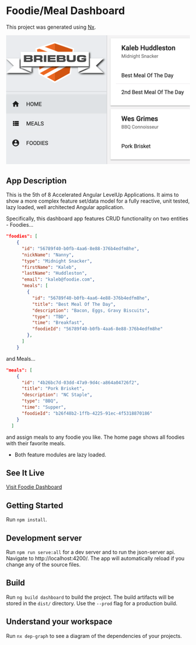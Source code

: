 # Foodie/Meal Dashboard

This project was generated using [Nx](https://nx.dev).

![AppScreenShot](./apps/dashboard/src/assets/screenshots/foodie-screenshot.png)

## App Description

This is the 5th of 8 Accelerated Angular LevelUp Applications.
It aims to show a more complex feature set/data model for a fully reactive, unit tested, lazy loaded, well architected Angular application.

Specifically, this dashboard app features CRUD functionality on two entities - Foodies...

```json
"foodies": [
    {
      "id": "56789f40-b0fb-4aa6-8e88-376b4edfm8he",
      "nickName": "Nanny",
      "type": "Midnight Snacker",
      "firstName": "Kaleb",
      "lastName": "Huddleston",
      "email": "kaleb@foodie.com",
      "meals": [
        {
          "id": "56789f40-b0fb-4aa6-4e88-376b4edfm8he",
          "title": "Best Meal Of The Day",
          "description": "Bacon, Eggs, Gravy Biscuits",
          "type": "TBD",
          "time": "Breakfast",
          "foodieId": "56789f40-b0fb-4aa6-8e88-376b4edfm8he"
        },
      ]
    }
```

and Meals...

```json
"meals": [
    {
      "id": "4b26bc7d-03dd-47a9-9d4c-a864a04726f2",
      "title": "Pork Brisket",
      "description": "NC Staple",
      "type": "BBQ",
      "time": "Supper",
      "foodieId": "b26f48b2-1ffb-4225-91ec-4f5318870186"
    }
  ]
```

and assign meals to any foodie you like.
The home page shows all foodies with their favorite meals.

- Both feature modules are lazy loaded.

## See It Live

[Visit Foodie Dashboard](https://levelup-angular-05-foodies.surge.sh/)

## Getting Started

Run `npm install`.

## Development server

Run `npm run serve:all` for a dev server and to run the json-server api. Navigate to http://localhost:4200/. The app will automatically reload if you change any of the source files.

## Build

Run `ng build dashboard` to build the project. The build artifacts will be stored in the `dist/` directory. Use the `--prod` flag for a production build.

## Understand your workspace

Run `nx dep-graph` to see a diagram of the dependencies of your projects.

